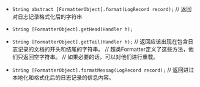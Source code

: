 - `String abstract [FormatterObject].format(LogRecord record);`
// 返回对日志记录格式化后的字符串

- `String [FormatterObject].getHead(Handler h);`
- `String [FormatterObject].getTail(Handler h);`
// 返回应该出现在包含日志记录的文档的开头和结尾的字符串。
// 超类Formatter定义了这些方法，他们只返回空字符串。
// 如果必要的话，可以对他们进行重载。

- `String [FormatterObject].formatMessag(LogRecord record);`
// 返回进过本地化和格式化后的日志记录的信息内容。
